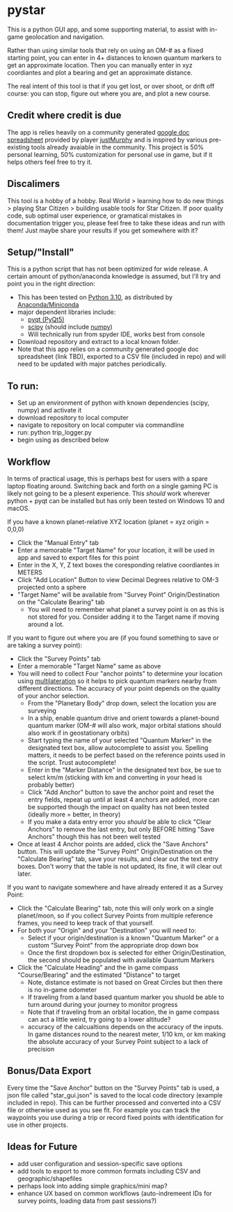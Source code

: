 # pystar 
This is a python GUI app, and some supporting material, to assist with in-game geolocation and navigation.
 
Rather than using similar tools that rely on using an OM-# as a fiixed starting point, you can enter in 4+ distances to known quantum markers to get an approximate location.  Then you can manually enter in xyz coordiantes and plot a bearing and get an approximate distance.
 
The real intent of this tool is that if you get lost, or over shoot, or drift off course: you can stop, figure out where you are, and plot a new course.

## Credit where credit is due
The app is relies heavily on a community generated [google doc spreadsheet](https://docs.google.com/spreadsheets/d/1VydKNxBHdljhO8ANSEcZRWogInCh-6tAdjI1HcwFlVE/edit#gid=1238406064) provided by player [justMurphy](https://robertsspaceindustries.com/citizens/justMurphy) and is inspired by various pre-existing tools already avaiable in the community.  This project is 50% personal learning, 50% customization for personal use in game, but if it helps others feel free to try it.

## Discalimers
This tool is a hobby of a hobby.  Real World > learning how to do new things > playing Star Citizen > building usable tools for Star Citizen.  If poor quality code, sub optimal user experience, or gramatical mistakes in documentation trigger you, please feel free to take these ideas and run with them! Just maybe share your results if you get somewhere with it?

## Setup/"Install"
This is a python script that has not been optimized for wide release.  A certain amount of python/anaconda knowledge is assumed, but I'll try and point you in the right direction:
- This has been tested on [Python 3.10](https://docs.conda.io/projects/conda/en/latest/user-guide/tasks/manage-environments.html), as distributed by [Anaconda/Miniconda](https://docs.anaconda.com/anaconda/install/)
- major dependent libraries include:
  - [pyqt (PyQt5)](https://anaconda.org/anaconda/pyqt)
  - [scipy](https://anaconda.org/anaconda/scipy) (should include [numpy](https://anaconda.org/anaconda/numpy))
  - Will technically run from spyder IDE, works best from console
- Download repository and extract to a local known folder.
- Note that this app relies on a community generated google doc spreadsheet (link TBD), exported to a CSV file (included in repo) and will need to be updated with major patches periodically.

## To run:
- Set up an environment of python with known dependencies (scipy, numpy) and activate it
- download repository to local computer
- navigate to repository on local computer via commandline
- run: python trip_logger.py
- begin using as described below

## Workflow

In terms of practical usage, this is perhaps best for users with a spare laptop floating around.  Switching back and forth on a single gaming PC is likely not going to be a plesent experience.  This *should* work wherever python + pyqt can be installed but has only been tested on Windows 10 and macOS.
 
If you have a known planet-relative XYZ location (planet = xyz origin = 0,0,0)
 - Click the "Manual Entry" tab
 - Enter a memorable "Target Name" for your location, it will be used in app and saved to export files for this point
 - Enter in the X, Y, Z text boxes the coresponding relative coordiantes in METERS
 - Click "Add Location" Button to view Decimal Degrees relative to OM-3 projected onto a sphere
 - "Target Name" will be available from "Survey Point" Origin/Destination on the "Calculate Bearing" tab
   - You will need to remember what planet a survey point is on as this is not stored for you.  Consider adding it to the Target name if moving around a lot.
 
 If you want to figure out where you are (if you found something to save or are taking a survey point):
 - Click the "Survey Points" tab
 - Enter a memorable "Target Name" same as above
 - You will need to collect Four "anchor points" to determine your location using [multilateration](https://en.wikipedia.org/wiki/Multilateration#/media/File:MLAT_TOT_2D_Algorithm.svg) so it helps to pick quantum markers nearby from different directions.  The accuracy of your point depends on the quality of your anchor selection.
   - From the "Planetary Body" drop down, select the location you are surveying
   - In a ship, enable quantum drive and orient towards a planet-bound quantum marker (OM-# will also work, major orbital stations should also work if in geostationary orbits)
   - Start typing the name of your selected "Quantum Marker" in the designated text box, allow autocomplete to assist you.  Spelling matters, it needs to be perfect based on the reference points used in the script.  Trust autocomplete!
   - Enter in the "Marker Distance" in the designated text box, be sue to select km/m (sticking with km and converting in your head is probably better)
   - Click "Add Anchor" button to save the anchor point and reset the entry fields, repeat up until at least 4 anchors are added, more can be supported though the impact on quality has not been tested (ideally more = better, in theory)
   - If you make a data entry error you *should* be able to click "Clear Anchors" to remove the last entry, but only BEFORE hitting "Save Anchors" though this has not been well tested
- Once at least 4 Anchor points are added, click the "Save Anchors" button. This will update the "Survey Point" Origin/Destination on the "Calculate Bearing" tab, save your results, and clear out the text entry boxes.  Don't worry that the table is not updated, its fine, it will clear out later.

If you want to navigate somewhere and have already entered it as a Survey Point:
- Click the "Calculate Bearing" tab, note this will only work on a single planet/moon, so if you collect Survey Points from multiple reference frames, you need to keep track of that yourself.
- For both your "Origin" and your "Destination" you will need to:
  - Select if your origin/destination is a known "Quantum Marker" or a custom "Survey Point" from the appropriate drop down box
  - Once the first dropdown box is selected for either Origin/Destination, the second should be populated with available Quantum Markers
- Click the "Calculate Heading" and the in game compass "Course/Bearing" and the estimated "Distance" to target
  - Note, distance estimate is not based on Great Circles but then there is no in-game odometer
  - If traveling from a land based quantum marker you shuold be able to turn around during your journey to monitor progress
  - Note that if traveling from an orbital location, the in game compass can act a little weird, try going to a lower altitude?
  - accuracy of the calcualtions depends on the accuracy of the inputs.  In game distances round to the nearest meter, 1/10 km, or km making the absolute accuracy of your Survey Point subject to a lack of precision  

## Bonus/Data Export
Every time the "Save Anchor" button on the "Survey Points" tab is used, a json file called "star_gui.json" is saved to the local code directory (example included in repo).  This can be further processed and converted into a CSV file or otherwise used as you see fit.  For example you can track the waypoints you use during a trip or record fixed points with identification for use in other projects.

## Ideas for Future
- add user configuration and session-specific save options
- add tools to export to more common formats including CSV and geographic/shapefiles
- perhaps look into adding simple graphics/mini map?
- enhance UX based on common workflows (auto-indremeent IDs for survey points, loading data from past sessions?)

 
 
